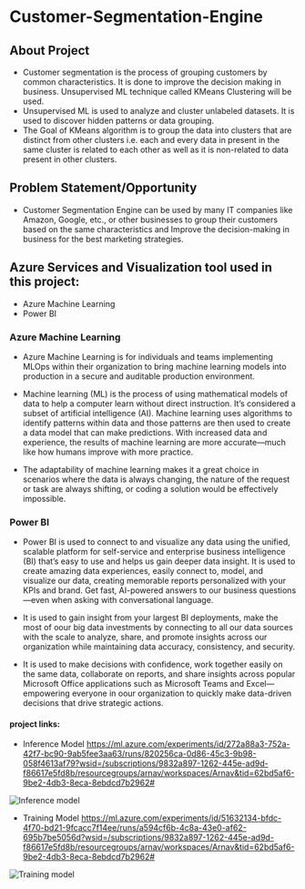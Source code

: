 # Customer-Segmentation-Engine

## About Project
* Customer segmentation is the process of grouping customers by common characteristics. 
It is done to improve the decision making in business. Unsupervised ML technique called KMeans Clustering will be used. 
* Unsupervised ML is used to analyze and cluster unlabeled datasets. It is used to discover hidden patterns or data grouping.
* The Goal of KMeans algorithm is to group the data into clusters that are distinct from other clusters i.e. each and every data in present in the same cluster is related to each other as well as it is non-related to data present in other clusters.


## Problem Statement/Opportunity
* Customer Segmentation Engine can be used by many IT companies like Amazon, Google, etc., or other businesses to group their customers based on the same characteristics and Improve the decision-making in business for the best marketing strategies.


## Azure Services and Visualization tool used in this project:
* Azure Machine Learning
* Power BI


### Azure Machine Learning

* Azure Machine Learning is for individuals and teams implementing MLOps within their organization to bring machine learning models into production in a secure and auditable production environment.

* Machine learning (ML) is the process of using mathematical models of data to help a computer learn without direct instruction. It’s considered a subset of artificial intelligence (AI). Machine learning uses algorithms to identify patterns within data and those patterns are then used to create a data model that can make predictions. With increased data and experience, the results of machine learning are more accurate—much like how humans improve with more practice.

* The adaptability of machine learning makes it a great choice in scenarios where the data is always changing, the nature of the request or task are always shifting, or coding a solution would be effectively impossible.


### Power BI

* Power BI is used to connect to and visualize any data using the unified, scalable platform for self-service and enterprise business intelligence (BI) that’s easy to use and helps us gain deeper data insight. It is used to create amazing data experiences, easily connect to, model, and visualize our data, creating memorable reports personalized with your KPIs and brand. Get fast, AI-powered answers to our business questions—even when asking with conversational language.

* It is used to gain insight from your largest BI deployments, make the most of oour big data investments by connecting to all our data sources with the scale to analyze, share, and promote insights across our organization while maintaining data accuracy, consistency, and security.

* It is used to make decisions with confidence, work together easily on the same data, collaborate on reports, and share insights across popular Microsoft Office applications such as Microsoft Teams and Excel—empowering everyone in oour organization to quickly make data-driven decisions that drive strategic actions.


#### project links: 

* Inference Model
https://ml.azure.com/experiments/id/272a88a3-752a-42f7-bc90-9ab5fee3aa63/runs/820256ca-0d86-45c3-9b98-058f4613af79?wsid=/subscriptions/9832a897-1262-445e-ad9d-f86617e5fd8b/resourcegroups/arnav/workspaces/Arnav&tid=62bd5af6-9be2-4db3-8eca-8ebdcd7b2962# 

![Inference model](https://user-images.githubusercontent.com/87948031/175307463-f0260866-a15b-4edd-82ed-e03fc04d487e.png)


* Training Model 
https://ml.azure.com/experiments/id/51632134-bfdc-4f70-bd21-9fcacc7f14ee/runs/a594cf6b-4c8a-43e0-af62-695b7be5056d?wsid=/subscriptions/9832a897-1262-445e-ad9d-f86617e5fd8b/resourcegroups/arnav/workspaces/Arnav&tid=62bd5af6-9be2-4db3-8eca-8ebdcd7b2962#


![Training model](https://user-images.githubusercontent.com/87948031/175307508-9c31ad29-ede5-4666-8580-056a398b4108.png)
